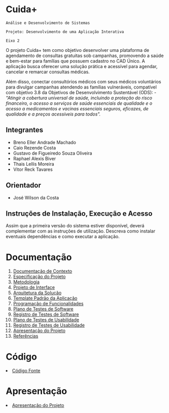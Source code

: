 # Cuida+

`Análise e Desenvolvimento de Sistemas`

`Projeto: Desenvolvimento de uma Aplicação Interativa`

`Eixo 2`

O projeto Cuida+ tem como objetivo desenvolver uma plataforma de agendamento de consultas gratuitas sob campanhas, promovendo a saúde e bem-estar para famílias que possuem cadastro no CAD Único. A aplicação busca oferecer uma solução prática e acessível para agendar, cancelar e remarcar consultas médicas. 


Além disso, conectar consultórios médicos com seus médicos voluntários para divulgar campanhas atendendo as famílias vulneráveis, compatível com objetivo 3.8 da Objetivos de Desenvolvimento Sustentável (ODS): - <i>"Atingir a cobertura universal de saúde, incluindo a proteção do risco financeiro, o acesso a serviços de saúde essenciais de qualidade e o acesso a medicamentos e vacinas essenciais seguros, eficazes, de qualidade e a preços acessíveis para todos".</i>

## Integrantes

* Breno Eller Andrade Machado
* Caio Rezende Costa
* Gustavo de Figueiredo Souza Oliveira
* Raphael Alexis Biver
* Thais Lellis Moreira
* Vitor Reck Tavares

## Orientador

* José Wilson da Costa

## Instruções de Instalação, Execução e Acesso

Assim que a primeira versão do sistema estiver disponível, deverá complementar com as instruções de utilização. Descreva como instalar eventuais dependências e como executar a aplicação.

# Documentação

<ol>
<li><a href="docs/01-Documentação de Contexto.md"> Documentação de Contexto</a></li>
<li><a href="docs/02-Especificação do Projeto.md"> Especificação do Projeto</a></li>
<li><a href="docs/03-Metodologia.md"> Metodologia</a></li>
<li><a href="docs/04-Projeto de Interface.md"> Projeto de Interface</a></li>
<li><a href="docs/05-Arquitetura da Solução.md"> Arquitetura da Solução</a></li>
<li><a href="docs/06-Template Padrão da Aplicação.md"> Template Padrão da Aplicação</a></li>
<li><a href="docs/07-Programação de Funcionalidades.md"> Programação de Funcionalidades</a></li>
<li><a href="docs/08-Plano de Testes de Software.md"> Plano de Testes de Software</a></li>
<li><a href="docs/09-Registro de Testes de Software.md"> Registro de Testes de Software</a></li>
<li><a href="docs/10-Plano de Testes de Usabilidade.md"> Plano de Testes de Usabilidade</a></li>
<li><a href="docs/11-Registro de Testes de Usabilidade.md"> Registro de Testes de Usabilidade</a></li>
<li><a href="docs/12-Apresentação do Projeto.md"> Apresentação do Projeto</a></li>
<li><a href="docs/13-Referências.md"> Referências</a></li>
</ol>

# Código

<li><a href="src/README.md"> Código Fonte</a></li>

# Apresentação

<li><a href="docs/12-Apresentação do Projeto.md"> Apresentação do Projeto</a></li>
